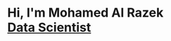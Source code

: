 <h1>Hi, I'm Mohamed Al Razek <br/><a href="https://github.com/MOO242"></a><a href="https://www.linkedin.com/in/mohamed-al-razek-950a00104/">Data Scientist </a>


